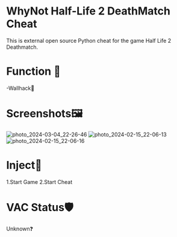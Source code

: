 # WhyNot Half-Life 2 DeathMatch Cheat
This is external open source Python cheat for the game Half Life 2 Deathmatch.
# Function 🐇
-Wallhack👀 
# Screenshots🖼
![photo_2024-03-04_22-26-46](https://github.com/Andrewprogramer/whynothl2dm/assets/114591031/0d64dd4e-dac7-4a1f-ae6d-0c51fa18cd17)
![photo_2024-02-15_22-06-13](https://github.com/Andrewprogramer/whynothl2dm/assets/114591031/5138b4f5-c5b8-4d99-8feb-09ff099ade94)
![photo_2024-02-15_22-06-16](https://github.com/Andrewprogramer/whynothl2dm/assets/114591031/536c30f3-0b23-4881-8767-d69cdb3eac71)
# Inject💉
1.Start Game
2.Start Cheat
# VAC Status🛡
Unknown❓

